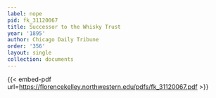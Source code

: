 ```yaml
---
label: nope
pid: fk_31120067
title: Successor to the Whisky Trust
year: '1895'
author: Chicago Daily Tribune
order: '356'
layout: single
collection: documents
---
```



{{< embed-pdf url=https://florencekelley.northwestern.edu/pdfs/fk_31120067.pdf >}}